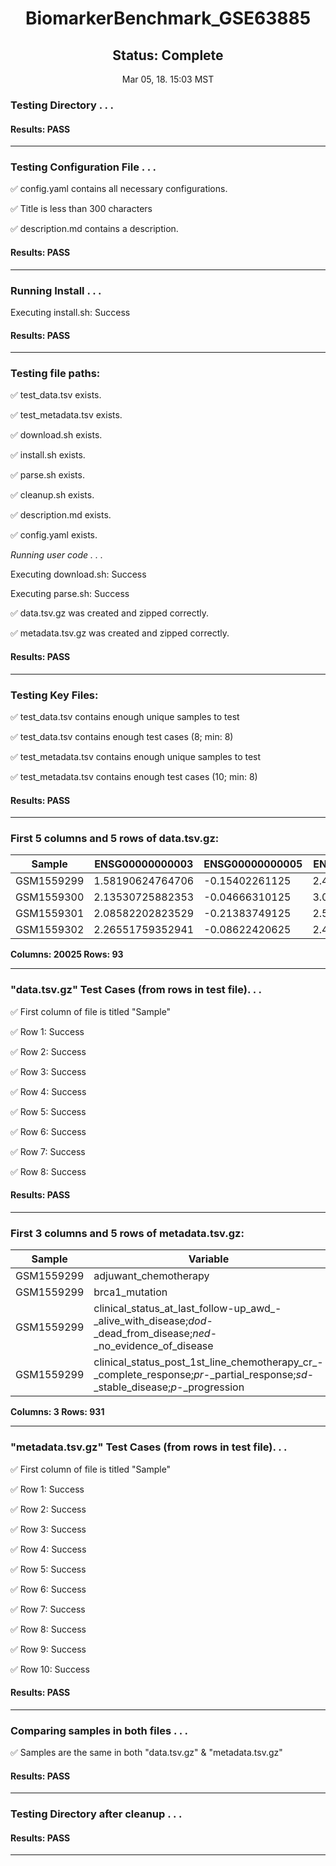 <h1><center>BiomarkerBenchmark_GSE63885</center></h1>
<h2><center> Status: Complete </center></h2>
<center>Mar 05, 18. 15:03 MST</center>


### Testing Directory . . .

#### Results: PASS
---
### Testing Configuration File . . .

&#9989;	config.yaml contains all necessary configurations.

&#9989;	Title is less than 300 characters

&#9989;	description.md contains a description.

#### Results: PASS
---
### Running Install . . .

Executing install.sh: Success

#### Results: PASS
---

### Testing file paths:

&#9989;	test_data.tsv exists.

&#9989;	test_metadata.tsv exists.

&#9989;	download.sh exists.

&#9989;	install.sh exists.

&#9989;	parse.sh exists.

&#9989;	cleanup.sh exists.

&#9989;	description.md exists.

&#9989;	config.yaml exists.

*Running user code . . .*

Executing download.sh: Success

Executing parse.sh: Success

&#9989;	data.tsv.gz was created and zipped correctly.

&#9989;	metadata.tsv.gz was created and zipped correctly.

#### Results: PASS
---
### Testing Key Files:

&#9989;	test_data.tsv contains enough unique samples to test

&#9989;	test_data.tsv contains enough test cases (8; min: 8)

&#9989;	test_metadata.tsv contains enough unique samples to test

&#9989;	test_metadata.tsv contains enough test cases (10; min: 8)

#### Results: PASS
---

### First 5 columns and 5 rows of data.tsv.gz:

|	Sample	|	ENSG00000000003	|	ENSG00000000005	|	ENSG00000000419	|	ENSG00000000457	|
|	---	|	---	|	---	|	---	|	---	|
|	GSM1559299	|	1.58190624764706	|	-0.15402261125	|	2.48422321444444	|	0.4192952234375	|
|	GSM1559300	|	2.13530725882353	|	-0.04666310125	|	3.01121228	|	0.2587855653125	|
|	GSM1559301	|	2.08582202823529	|	-0.21383749125	|	2.52594365	|	0.459416181875	|
|	GSM1559302	|	2.26551759352941	|	-0.08622420625	|	2.42361450666667	|	0.4584177853125	|

**Columns: 20025 Rows: 93**

---
### "data.tsv.gz" Test Cases (from rows in test file). . .

&#9989;	First column of file is titled "Sample"

&#9989;	Row 1: Success

&#9989;	Row 2: Success

&#9989;	Row 3: Success

&#9989;	Row 4: Success

&#9989;	Row 5: Success

&#9989;	Row 6: Success

&#9989;	Row 7: Success

&#9989;	Row 8: Success

#### Results: PASS
---
### First 3 columns and 5 rows of metadata.tsv.gz:

|	Sample	|	Variable	|	Value	|
|	---	|	---	|	---	|
|	GSM1559299	|	adjuwant_chemotherapy	|	platinum/cyclophosphamide	|
|	GSM1559299	|	brca1_mutation	|	no mutation	|
|	GSM1559299	|	clinical_status_at_last_follow-up_awd_-_alive_with_disease;_dod_-_dead_from_disease;_ned_-_no_evidence_of_disease	|	DOD	|
|	GSM1559299	|	clinical_status_post_1st_line_chemotherapy_cr_-_complete_response;_pr_-_partial_response;_sd_-_stable_disease;_p_-_progression	|	P	|

**Columns: 3 Rows: 931**

---
### "metadata.tsv.gz" Test Cases (from rows in test file). . .

&#9989;	First column of file is titled "Sample"

&#9989;	Row 1: Success

&#9989;	Row 2: Success

&#9989;	Row 3: Success

&#9989;	Row 4: Success

&#9989;	Row 5: Success

&#9989;	Row 6: Success

&#9989;	Row 7: Success

&#9989;	Row 8: Success

&#9989;	Row 9: Success

&#9989;	Row 10: Success

#### Results: PASS
---
### Comparing samples in both files . . .

&#9989;	Samples are the same in both "data.tsv.gz" & "metadata.tsv.gz"

#### Results: PASS

---
### Testing Directory after cleanup . . .

#### Results: PASS
---

